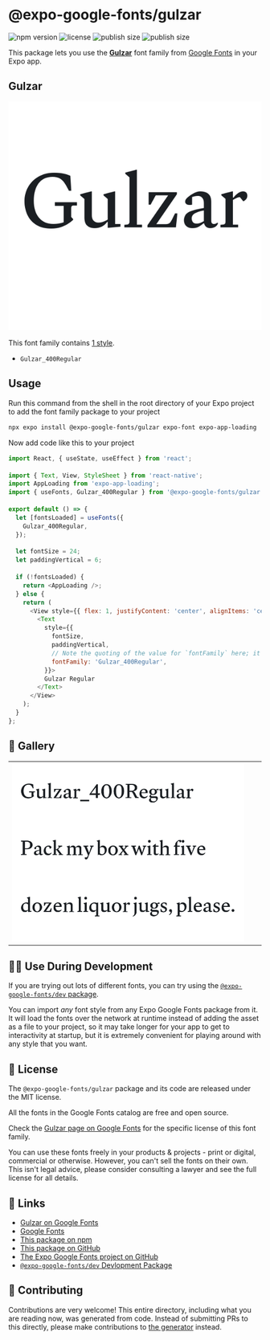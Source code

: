 # @expo-google-fonts/gulzar

![npm version](https://flat.badgen.net/npm/v/@expo-google-fonts/gulzar)
![license](https://flat.badgen.net/github/license/expo/google-fonts)
![publish size](https://flat.badgen.net/packagephobia/install/@expo-google-fonts/gulzar)
![publish size](https://flat.badgen.net/packagephobia/publish/@expo-google-fonts/gulzar)

This package lets you use the [**Gulzar**](https://fonts.google.com/specimen/Gulzar) font family from [Google Fonts](https://fonts.google.com/) in your Expo app.

## Gulzar

![Gulzar](./font-family.png)

This font family contains [1 style](#-gallery).

- `Gulzar_400Regular`

## Usage

Run this command from the shell in the root directory of your Expo project to add the font family package to your project
```sh
npx expo install @expo-google-fonts/gulzar expo-font expo-app-loading
```

Now add code like this to your project
```js
import React, { useState, useEffect } from 'react';

import { Text, View, StyleSheet } from 'react-native';
import AppLoading from 'expo-app-loading';
import { useFonts, Gulzar_400Regular } from '@expo-google-fonts/gulzar';

export default () => {
  let [fontsLoaded] = useFonts({
    Gulzar_400Regular,
  });

  let fontSize = 24;
  let paddingVertical = 6;

  if (!fontsLoaded) {
    return <AppLoading />;
  } else {
    return (
      <View style={{ flex: 1, justifyContent: 'center', alignItems: 'center' }}>
        <Text
          style={{
            fontSize,
            paddingVertical,
            // Note the quoting of the value for `fontFamily` here; it expects a string!
            fontFamily: 'Gulzar_400Regular',
          }}>
          Gulzar Regular
        </Text>
      </View>
    );
  }
};

```

## 🔡 Gallery


||||
|-|-|-|
|![Gulzar_400Regular](./Gulzar_400Regular.ttf.png)||||


## 👩‍💻 Use During Development

If you are trying out lots of different fonts, you can try using the [`@expo-google-fonts/dev` package](https://github.com/expo/google-fonts/tree/master/font-packages/dev#readme).

You can import *any* font style from any Expo Google Fonts package from it. It will load the fonts
over the network at runtime instead of adding the asset as a file to your project, so it may take longer
for your app to get to interactivity at startup, but it is extremely convenient
for playing around with any style that you want.

## 📖 License

The `@expo-google-fonts/gulzar` package and its code are released under the MIT license.

All the fonts in the Google Fonts catalog are free and open source.

Check the [Gulzar page on Google Fonts](https://fonts.google.com/specimen/Gulzar) for the specific license of this font family.

You can use these fonts freely in your products & projects - print or digital, commercial or otherwise. However, you can't sell the fonts on their own. This isn't legal advice, please consider consulting a lawyer and see the full license for all details.

## 🔗 Links

- [Gulzar on Google Fonts](https://fonts.google.com/specimen/Gulzar)
- [Google Fonts](https://fonts.google.com/)
- [This package on npm](https://www.npmjs.com/package/@expo-google-fonts/gulzar)
- [This package on GitHub](https://github.com/expo/google-fonts/tree/master/font-packages/gulzar)
- [The Expo Google Fonts project on GitHub](https://github.com/expo/google-fonts)
- [`@expo-google-fonts/dev` Devlopment Package](https://github.com/expo/google-fonts/tree/master/font-packages/dev)

## 🤝 Contributing

Contributions are very welcome! This entire directory, including what you are reading now, was generated from code. Instead of submitting PRs to this directly, please make contributions to [the generator](https://github.com/expo/google-fonts/tree/master/packages/generator) instead.
